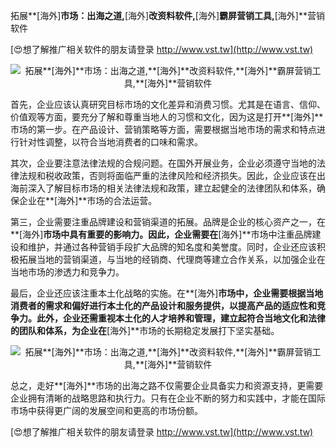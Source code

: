 拓展**[海外]**市场：出海之道,**[海外]**改资料软件,**[海外]**霸屏营销工具,**[海外]**营销软件

[😍想了解推广相关软件的朋友请登录 http://www.vst.tw](http://www.vst.tw)

 <center><img src="https://vst.tw/MP4/tuiguang/png/3.png" alt="拓展**[海外]**市场：出海之道,**[海外]**改资料软件,**[海外]**霸屏营销工具,**[海外]**营销软件"></center>

首先，企业应该认真研究目标市场的文化差异和消费习惯。尤其是在语言、信仰、价值观等方面，要充分了解和尊重当地人的习惯和文化，因为这是打开**[海外]**市场的第一步。在产品设计、营销策略等方面，需要根据当地市场的需求和特点进行针对性调整，以符合当地消费者的口味和需求。

其次，企业要注意法律法规的合规问题。在国外开展业务，企业必须遵守当地的法律法规和税收政策，否则将面临严重的法律风险和经济损失。因此，企业应该在出海前深入了解目标市场的相关法律法规和政策，建立起健全的法律团队和体系，确保企业在**[海外]**市场的合法运营。

第三，企业需要注重品牌建设和营销渠道的拓展。品牌是企业的核心资产之一，在**[海外]**市场中具有重要的影响力。因此，企业需要在**[海外]**市场中注重品牌建设和维护，并通过各种营销手段扩大品牌的知名度和美誉度。同时，企业还应该积极拓展当地的营销渠道，与当地的经销商、代理商等建立合作关系，以加强企业在当地市场的渗透力和竞争力。

最后，企业还应该注重本土化战略的实施。在**[海外]**市场中，企业需要根据当地消费者的需求和偏好进行本土化的产品设计和服务提供，以提高产品的适应性和竞争力。此外，企业还需重视本土化的人才培养和管理，建立起符合当地文化和法律的团队和体系，为企业在**[海外]**市场的长期稳定发展打下坚实基础。

 <center><img src="https://vst.tw/MP4/tuiguang/png/2.png" alt="拓展**[海外]**市场：出海之道,**[海外]**改资料软件,**[海外]**霸屏营销工具,**[海外]**营销软件"></center>

总之，走好**[海外]**市场的出海之路不仅需要企业具备实力和资源支持，更需要企业拥有清晰的战略思路和执行力。只有在企业不断的努力和实践中，才能在国际市场中获得更广阔的发展空间和更高的市场份额。

[😍想了解推广相关软件的朋友请登录 http://www.vst.tw](http://www.vst.tw)



